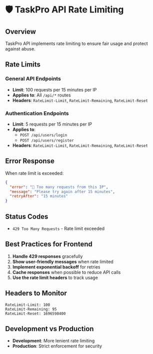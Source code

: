 # 🛡️ TaskPro API Rate Limiting

## Overview

TaskPro API implements rate limiting to ensure fair usage and protect against abuse.

## Rate Limits

### General API Endpoints

- **Limit**: 100 requests per 15 minutes per IP
- **Applies to**: All `/api/*` routes
- **Headers**: `RateLimit-Limit`, `RateLimit-Remaining`, `RateLimit-Reset`

### Authentication Endpoints

- **Limit**: 5 requests per 15 minutes per IP
- **Applies to**:
  - `POST /api/users/login`
  - `POST /api/users/register`
- **Headers**: `RateLimit-Limit`, `RateLimit-Remaining`, `RateLimit-Reset`

## Error Response

When rate limit is exceeded:

```json
{
  "error": "🚫 Too many requests from this IP",
  "message": "Please try again after 15 minutes",
  "retryAfter": "15 minutes"
}
```

## Status Codes

- `429 Too Many Requests` - Rate limit exceeded

## Best Practices for Frontend

1. **Handle 429 responses** gracefully
2. **Show user-friendly messages** when rate limited
3. **Implement exponential backoff** for retries
4. **Cache responses** when possible to reduce API calls
5. **Use the rate limit headers** to track usage

## Headers to Monitor

```
RateLimit-Limit: 100
RateLimit-Remaining: 95
RateLimit-Reset: 1696598400
```

## Development vs Production

- **Development**: More lenient rate limiting
- **Production**: Strict enforcement for security
